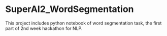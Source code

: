 # SuperAI2_WordSegmentation
This project includes python notebook of word segmentation task, the first part of 2nd week hackathon for NLP.
